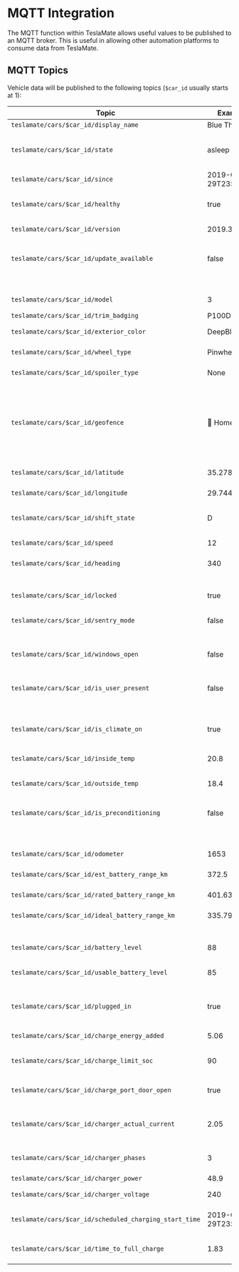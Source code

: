 # MQTT Integration

The MQTT function within TeslaMate allows useful values to be published to an MQTT broker. This is useful in allowing other automation platforms to consume data from TeslaMate.

## MQTT Topics

Vehicle data will be published to the following topics (`$car_id` usually starts at 1):

| Topic                                                  | Example              | Description                                                      |
| ------------------------------------------------------ | -------------------- | ---------------------------------------------------------------- |
| `teslamate/cars/$car_id/display_name`                  | Blue Thunder         | Vehicle Name                                                     |
| `teslamate/cars/$car_id/state`                         | asleep               | Status of the vehicle (e.g. `online`, `asleep`, `charging`)      |
| `teslamate/cars/$car_id/since`                         | 2019-02-29T23:00:07Z | Date of the last status change                                   |
| `teslamate/cars/$car_id/healthy`                       | true                 | Health status of the logger for that vehicle                     |
| `teslamate/cars/$car_id/version`                       | 2019.32.12.2         | Software Version                                                 |
| `teslamate/cars/$car_id/update_available`              | false                | Indicates if a software update is available                      |
|                                                        |                      |                                                                  |
| `teslamate/cars/$car_id/model`                         | 3                    | Either "S", "3", "X" or "Y"                                      |
| `teslamate/cars/$car_id/trim_badging`                  | P100D                | Trim badging                                                     |
| `teslamate/cars/$car_id/exterior_color`                | DeepBlue             | The exterior color                                               |
| `teslamate/cars/$car_id/wheel_type`                    | Pinwheel18           | The wheel type                                                   |
| `teslamate/cars/$car_id/spoiler_type`                  | None                 | The spoiler type                                                 |
|                                                        |                      |                                                                  |
| `teslamate/cars/$car_id/geofence`                      | 🏡 Home              | The name of the Geo-fence, if one exists at the current position |
|                                                        |                      |                                                                  |
| `teslamate/cars/$car_id/latitude`                      | 35.278131            | Last reported car latitude                                       |
| `teslamate/cars/$car_id/longitude`                     | 29.744801            | Last reported car longitude                                      |
| `teslamate/cars/$car_id/shift_state`                   | D                    | Current/Last Shift State (D/N/R/P)                               |
| `teslamate/cars/$car_id/speed`                         | 12                   | Current Speed in km/h                                            |
| `teslamate/cars/$car_id/heading`                       | 340                  | Last reported car direction                                      |
|                                                        |                      |                                                                  |
| `teslamate/cars/$car_id/locked`                        | true                 | Indicates if the car is locked                                   |
| `teslamate/cars/$car_id/sentry_mode`                   | false                | Indicates if Sentry Mode is active                               |
| `teslamate/cars/$car_id/windows_open`                  | false                | Indicates if any of the windows are open                         |
| `teslamate/cars/$car_id/is_user_present`               | false                | Indicates if a user is present in the vehicle                    |
|                                                        |                      |                                                                  |
| `teslamate/cars/$car_id/is_climate_on`                 | true                 | Indicates if the climate control is on                           |
| `teslamate/cars/$car_id/inside_temp`                   | 20.8                 | Inside Temperature in °C                                         |
| `teslamate/cars/$car_id/outside_temp`                  | 18.4                 | Temperature in °C                                                |
| `teslamate/cars/$car_id/is_preconditioning`            | false                | Indicates if the vehicle is being preconditioned                 |
|                                                        |                      |                                                                  |
| `teslamate/cars/$car_id/odometer`                      | 1653                 | Car odometer in km                                               |
| `teslamate/cars/$car_id/est_battery_range_km`          | 372.5                | Estimated Range in km                                            |
| `teslamate/cars/$car_id/rated_battery_range_km`        | 401.63               | Rated Range in km                                                |
| `teslamate/cars/$car_id/ideal_battery_range_km`        | 335.79               | Ideal Range in km                                                |
|                                                        |                      |                                                                  |
| `teslamate/cars/$car_id/battery_level`                 | 88                   | Battery Level Percentage                                         |
| `teslamate/cars/$car_id/usable_battery_level`          | 85                   | Usable battery level percentage                                  |
| `teslamate/cars/$car_id/plugged_in`                    | true                 | If car is currently plugged into a charger                       |
| `teslamate/cars/$car_id/charge_energy_added`           | 5.06                 | Last added energy in kW                                          |
| `teslamate/cars/$car_id/charge_limit_soc`              | 90                   | Charge Limit Configured in Percentage                            |
| `teslamate/cars/$car_id/charge_port_door_open`         | true                 | Indicates if the charger door is open                            |
| `teslamate/cars/$car_id/charger_actual_current`        | 2.05                 | Current amperage supplied by charger                             |
| `teslamate/cars/$car_id/charger_phases`                | 3                    | Number of charger power phases (1-3)                             |
| `teslamate/cars/$car_id/charger_power`                 | 48.9                 | Charger Power                                                    |
| `teslamate/cars/$car_id/charger_voltage`               | 240                  | Charger Voltage                                                  |
| `teslamate/cars/$car_id/scheduled_charging_start_time` | 2019-02-29T23:00:07Z | Start time of the scheduled charge                               |
| `teslamate/cars/$car_id/time_to_full_charge`           | 1.83                 | Hours remaining to full charge                                   |
